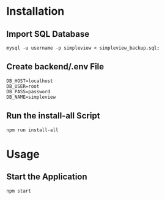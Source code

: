 # Installation

## Import SQL Database
`mysql -u username -p simpleview < simpleview_backup.sql;`

## Create backend/.env File
```
DB_HOST=localhost
DB_USER=root
DB_PASS=password
DB_NAME=simpleview
```

## Run the install-all Script
`npm run install-all`

# Usage
## Start the Application
`npm start`
